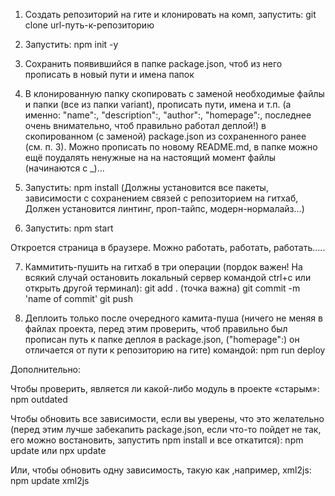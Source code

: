 1. Создать репозиторий на гите и клонировать на комп, запустить:
            git clone url-путь-к-репозиторию

2. Запустить: 
             npm init -y

3. Сохранить появившийся в папке package.json, чтоб из него прописать в новый пути и имена папок

4. В клонированную папку скопировать с заменой необходимые файлы и папки (все из папки variant), 
прописать пути, имена и т.п. (а именно: "name":, "description":, "author":, "homepage":, 
последнее очень внимательно, чтоб правильно работал деплой!) в скопированном (с заменой) 
package.json из сохраненного ранее (см. п. 3). Можно прописать по новому README.md, в папке можно
 ещё поудалять ненужные на на настоящий момент файлы (начинаются с _)...

5. Запустить: 
             npm install 
   (Должны установится все пакеты, зависимости с сохранением связей с репозиторием на гитхаб, 
   Должен установится линтинг, проп-тайпс, модерн-нормалайз...)

6. Запустить:
            npm start

Откроется страница в браузере. Можно работать, работать, работать.....

7. Каммитить-пушить на гитхаб в три операции (пордок важен! На всякий случай остановить локальный 
сервер командой ctrl+c или открыть другой терминал):
                    git add .       (точка важна)
					git commit -m 'name of commit'
					git push
					
8. Деплоить только после очередного камита-пуша (ничего не меняя в файлах проекта, перед этим проверить, 
чтоб правильно был прописан путь к папке деплоя в package.json, ("homepage":) он отличается от пути к репозиторию на гите) командой:
                    npm run deploy
					


Дополнительно:
					
Чтобы проверить, является ли какой-либо модуль в проекте «старым»:
            npm outdated

Чтобы обновить все зависимости, если вы уверены, что это желательно 
(перед этим лучше забекапить package.json, если что-то пойдет не так, его можно востановить, запустить npm install и все откатится):
            npm update или npx update
			
Или, чтобы обновить одну зависимость, такую ​​как ,например, xml2js:
        npm update xml2js



